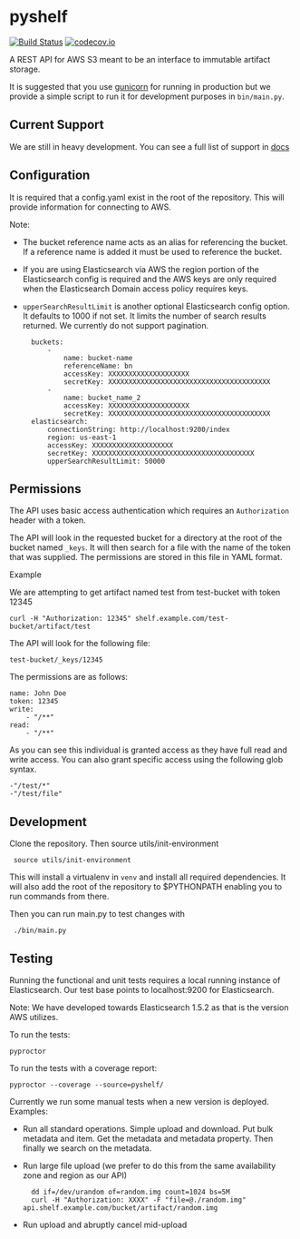 pyshelf
=======

[![Build Status](https://travis-ci.org/kyle-long/pyshelf.svg?branch=master)](https://travis-ci.org/kyle-long/pyshelf)
[![codecov.io](https://codecov.io/github/kyle-long/pyshelf/coverage.svg?branch=master)](https://codecov.io/github/kyle-long/pyshelf?branch=master)

A REST API for AWS S3 meant to be an interface to immutable artifact storage.

It is suggested that you use [gunicorn](http://gunicorn.org/) for running in production but we provide a simple script to run it
for development purposes in `bin/main.py`.

Current Support
---------------

We are still in heavy development. You can see a full list of support in [docs](docs/README.md)

Configuration
-------------

It is required that a config.yaml exist in the root of the repository.  This will provide information for connecting to AWS.

Note:
* The bucket reference name acts as an alias for referencing the bucket. If a reference name is added it must be used to reference the bucket.
* If you are using Elasticsearch via AWS the region portion of the Elasticsearch config is required and the AWS keys are only required when the Elasticsearch Domain access policy requires keys.
* `upperSearchResultLimit` is another optional Elasticsearch config option. It defaults to 1000 if not set. It limits the number of search results returned. We currently do not support pagination.

        buckets:
            -
                name: bucket-name
                referenceName: bn
                accessKey: XXXXXXXXXXXXXXXXXXXX
                secretKey: XXXXXXXXXXXXXXXXXXXXXXXXXXXXXXXXXXXXXXXX
            -
                name: bucket_name_2
                accessKey: XXXXXXXXXXXXXXXXXXXX
                secretKey: XXXXXXXXXXXXXXXXXXXXXXXXXXXXXXXXXXXXXXXX
        elasticsearch:
            connectionString: http://localhost:9200/index
            region: us-east-1
            accessKey: XXXXXXXXXXXXXXXXXXXX
            secretKey: XXXXXXXXXXXXXXXXXXXXXXXXXXXXXXXXXXXXXXXX
            upperSearchResultLimit: 50000

Permissions
-----------

The API uses basic access authentication which requires an `Authorization` header with a token.

The API will look in the requested bucket for a directory at the root of the bucket named `_keys`.
It will then search for a file with the name of the token that was supplied. The permissions are stored in this file in YAML format.

Example

We are attempting to get artifact named test from test-bucket with token 12345

    curl -H "Authorization: 12345" shelf.example.com/test-bucket/artifact/test

The API will look for the following file:

    test-bucket/_keys/12345

The permissions are as follows:

    name: John Doe
    token: 12345
    write:
        - "/**"
    read:
        - "/**"

As you can see this individual is granted access as they have full read and write access.
You can also grant specific access using the following glob syntax.

    -"/test/*"
    -"/test/file"


Development
-----------

Clone the repository.  Then source utils/init-environment

     source utils/init-environment

This will install a virtualenv in `venv` and install all required dependencies.  It will also add the root of the repository to $PYTHONPATH
enabling you to run commands from there.

Then you can run main.py to test changes with

     ./bin/main.py

Testing
-------

Running the functional and unit tests requires a local running instance of Elasticsearch. Our test base points to localhost:9200 for Elasticsearch.

Note: We have developed towards Elasticsearch 1.5.2 as that is the version AWS utilizes.

To run the tests:

    pyproctor

To run the tests with a coverage report:

    pyproctor --coverage --source=pyshelf/

Currently we run some manual tests when a new version is deployed. Examples:
* Run all standard operations. Simple upload and download. Put bulk metadata and item. Get the metadata and metadata property. Then finally we search on the metadata.

* Run large file upload (we prefer to do this from the same availability zone and region as our API)

        dd if=/dev/urandom of=random.img count=1024 bs=5M
        curl -H "Authorization: XXXX" -F "file=@./random.img" api.shelf.example.com/bucket/artifact/random.img

* Run upload and abruptly cancel mid-upload
